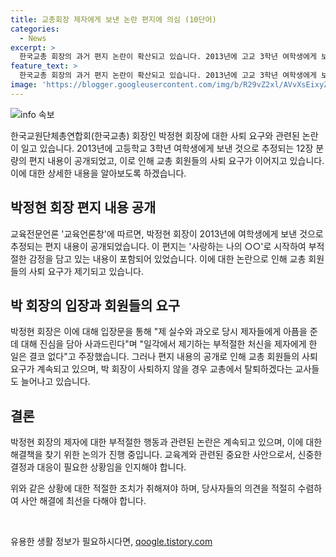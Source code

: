 ```yaml
---
title: 교총회장 제자에게 보낸 논란 편지에 의심 (10단어)
categories:
  - News
excerpt: >
  한국교총 회장의 과거 편지 논란이 확산되고 있습니다. 2013년에 고교 3학년 여학생에게 보낸 12장 분량의 편지 내용이 공개되었으며, 회장은 교총 회장으로 선출된 이후 이를 해명했습니다. 그러나 편지 내용이 공개되면서 사퇴 요구와 근무 학교 항의가 이어지고 있습니다.
feature_text: >
  한국교총 회장의 과거 편지 논란이 확산되고 있습니다. 2013년에 고교 3학년 여학생에게 보낸 12장 분량의 편지 내용이 공개되었으며, 회장은 교총 회장으로 선출된 이후 이를 해명했습니다. 그러나 편지 내용이 공개되면서 사퇴 요구와 근무 학교 항의가 이어지고 있습니다.
image: 'https://blogger.googleusercontent.com/img/b/R29vZ2xl/AVvXsEixyZcFfHzMRdzZMjFBmAUKJYCLCGyLL1o632UiGVXcaFdKo_bkvkuCioo0uUKlGfBVcT3P84aROyZIXSBEx3Aw5nCQ3pTgDom1WDC4m8eifvWiAmWEEVb4x6G_l8C0QH225ldMjyaFvpxGEBGNO37VmDTDMHGhJPq73UglMfDca1-0aw/s1600/blogspot.png'
---
```


<p><img src="https://blogger.googleusercontent.com/img/b/R29vZ2xl/AVvXsEixyZcFfHzMRdzZMjFBmAUKJYCLCGyLL1o632UiGVXcaFdKo_bkvkuCioo0uUKlGfBVcT3P84aROyZIXSBEx3Aw5nCQ3pTgDom1WDC4m8eifvWiAmWEEVb4x6G_l8C0QH225ldMjyaFvpxGEBGNO37VmDTDMHGhJPq73UglMfDca1-0aw/s1600/blogspot.png" alt="info 속보" /></p>

<p>한국교원단체총연합회(한국교총) 회장인 박정현 회장에 대한 사퇴 요구와 관련된 논란이 일고 있습니다. 2013년에 고등학교 3학년 여학생에게 보낸 것으로 추정되는 12장 분량의 편지 내용이 공개되었고, 이로 인해 교총 회원들의 사퇴 요구가 이어지고 있습니다. 이에 대한 상세한 내용을 알아보도록 하겠습니다.</p>

<h2 data-ke-size="size26">박정현 회장 편지 내용 공개</h2>

<p>교육전문언론 '교육언론창'에 따르면, 박정현 회장이 2013년에 여학생에게 보낸 것으로 추정되는 편지 내용이 공개되었습니다. 이 편지는 '사랑하는 나의 ○○'로 시작하여 부적절한 감정을 담고 있는 내용이 포함되어 있었습니다. 이에 대한 논란으로 인해 교총 회원들의 사퇴 요구가 제기되고 있습니다.</p>

<h2 data-ke-size="size26">박 회장의 입장과 회원들의 요구</h2>

<p>박정현 회장은 이에 대해 입장문을 통해 "제 실수와 과오로 당시 제자들에게 아픔을 준 데 대해 진심을 담아 사과드린다"며 "일각에서 제기하는 부적절한 처신을 제자에게 한 일은 결코 없다"고 주장했습니다. 그러나 편지 내용의 공개로 인해 교총 회원들의 사퇴 요구가 계속되고 있으며, 박 회장이 사퇴하지 않을 경우 교총에서 탈퇴하겠다는 교사들도 늘어나고 있습니다.</p>

<h2 data-ke-size="size26">결론</h2>

<p>박정현 회장의 제자에 대한 부적절한 행동과 관련된 논란은 계속되고 있으며, 이에 대한 해결책을 찾기 위한 논의가 진행 중입니다. 교육계와 관련된 중요한 사안으로서, 신중한 결정과 대응이 필요한 상황임을 인지해야 합니다.</p>

<p>위와 같은 상황에 대한 적절한 조치가 취해져야 하며, 당사자들의 의견을 적절히 수렴하여 사안 해결에 최선을 다해야 합니다.</p>

<p data-ke-size="size16">&nbsp;</p>
유용한 생활 정보가 필요하시다면, <a href="https://qoogle.tistory.com" rel="dofollow">qoogle.tistory.com</a>


